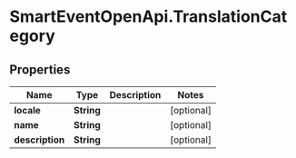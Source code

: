 # SmartEventOpenApi.TranslationCategory

## Properties
Name | Type | Description | Notes
------------ | ------------- | ------------- | -------------
**locale** | **String** |  | [optional] 
**name** | **String** |  | [optional] 
**description** | **String** |  | [optional] 
